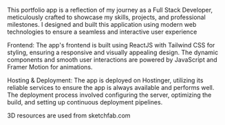 This portfolio app is a reflection of my journey as a Full Stack Developer, meticulously crafted to showcase my skills, projects, and professional milestones. I designed and built this application using modern web technologies to ensure a seamless and interactive user experience

Frontend: The app's frontend is built using ReactJS with Tailwind CSS for styling, ensuring a responsive and visually appealing design. The dynamic components and smooth user interactions are powered by JavaScript and Framer Motion for animations.

Hosting & Deployment: The app is deployed on Hostinger, utilizing its reliable services to ensure the app is always available and performs well. The deployment process involved configuring the server, optimizing the build, and setting up continuous deployment pipelines.

3D resources are used from 
sketchfab.com
